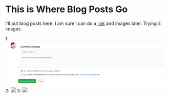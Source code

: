 # This is Where Blog Posts Go

I'll put blog posts here. I am sure I can do a [link](../whatever.md) and images later. Trying 3 images.

1:
![](../_images/commit-changes.png)
2:
![]({{site.url}}/_images/commit-changes.png)
3:
![](commit-changes.png)
